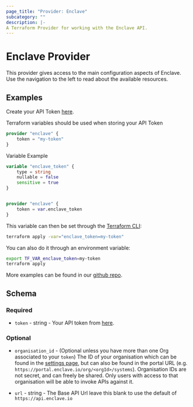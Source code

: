 ```yaml
---
page_title: "Provider: Enclave"
subcategory: ""
description: |-
A Terraform Provider for working with the Enclave API.
---
```


# Enclave Provider

This provider gives access to the main configuration aspects of Enclave. Use the navigation to the left to read about the available resources.

## Examples

Create your API Token [here](https://portal.enclave.io/account).

Terraform variables should be used when storing your API Token

```terraform
provider "enclave" {
    token = "my-token"
}
```

Variable Example
```terraform
variable "enclave_token" {
    type = string
    nullable = false
    sensitive = true
}


provider "enclave" {
    token = var.enclave_token
}
```

This variable can then be set through the [Terraform CLI](https://www.terraform.io/cli):

```bash
terraform apply -var="enclave_token=my-token"
```

You can also do it through an environment variable:

```bash
export TF_VAR_enclave_token=my-token
terraform apply
```

More examples can be found in our [github repo](https://github.com/enclave-networks/terraform-provider-enclave).

## Schema

### Required

- `token` - string - Your API token from [here](https://portal.enclave.io/account).

### Optional

- `organisation_id` - (Optional unless you have more than one Org associated to your `token`) The ID of your organisation which can be found in the [settings page](https://portal.enclave.io/my/settings), but can also be found in the portal URL (e.g. `https://portal.enclave.io/org/<orgId>/systems`). Organisation IDs are not secret, and can freely be shared. Only users with access to that organisation will be able to invoke APIs against it.

- `url` - string - The Base API Url leave this blank to use the default of `https://api.enclave.io`
